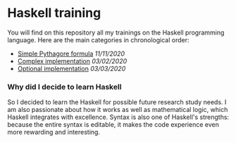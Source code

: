# Haskell training
You will find on this repository all my trainings on the Haskell programming language.
Here are the main categories in chronological order:
- [Simple Pythagore formula](src/Pythagore.hs) *11/11/2020*
- [Complex implementation](src/Complex.hs) *03/02/2020*
- [Optional implementation](src/Complex.hs) *03/03/2020*

### Why did I decide to learn Haskell
So I decided to learn the Haskell for possible future research study needs. 
I am also passionate about how it works as well as mathematical logic, which Haskell integrates with excellence. 
Syntax is also one of Haskell's strengths: because the entire syntax is editable, it makes the code experience even more rewarding and interesting.